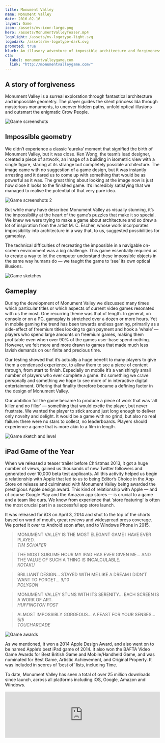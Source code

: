 ```yaml
---
title: Monument Valley
name: Monument Valley
date: 2016-02-16
layout: Game
icon: /assets/mv-icon-large.png
hero: /assets/MonumentValleyTeaser.mp4
logolight: /assets/mv-logotype-light.svg
logodark: /assets/mv-logotype-dark.svg
promoted: true
blurb: An illusory adventure of impossible architecture and forgiveness
cta:
  label: monumentvalleygame.com
  link: "http://monumentvalleygame.com/"
---
```


<div class='content-box text'>

## A story of forgiveness

Monument Valley is a surreal exploration through fantastical architecture and impossible geometry. The player guides the silent princess Ida through mysterious monuments, to uncover hidden paths, unfold optical illusions and outsmart the enigmatic Crow People.

</div>

<div class='content-box media'>
  <img src="/assets/MV_Split.jpg" alt="Game screenshots" />
</div>

<div class='content-box text dark'>

## Impossible geometry

We didn’t experience a classic ‘eureka’ moment that signified the birth of Monument Valley, but it was close. Ken Wong, the team’s lead designer, created a piece of artwork, an image of a building in isometric view with a single figure, staring at its strange but completely possible architecture. The image came with no suggestion of a game design, but it was instantly arresting and it dared us to come up with something that would be as powerful as it was. The great thing about looking at the image now is just how close it looks to the finished game. It’s incredibly satisfying that we managed to realise the potential of that very pure idea.

</div>

<div class='content-box media'>
  <img src="/assets/MV_Original.jpg" alt="Game screenshots 2" />
</div>

<div class='content-box text'>

But while many have described Monument Valley as visually stunning, it’s the impossibility at the heart of the game’s puzzles that make it so special. We knew we were trying to make a game about architecture and so drew a lot of inspiration from the artist M. C. Escher, whose work incorporates impossibility into architecture in a way that, to us, suggested possibilities for gameplay.

The technical difficulties of recreating the impossible in a navigable on-screen environment was a big challenge. This game essentially required us to create a way to let the computer understand these impossible objects in the same way humans do — we taught the game to ‘see’ its own optical illusions.

</div>

<div class='content-box media'>
  <img src="/assets/MV_Sketches_2.jpg" alt="Game sketches" />
</div>

<div class='content-box text dark'>

## Gameplay

During the development of Monument Valley we discussed many times which particular titles or which aspects of current video games resonated with us the most. One recurring theme was that of length. In general, on console or on a PC, gameplay is stretched over a dozen or more hours. Yet in mobile gaming the trend has been towards endless gaming, primarily as a side-effect of freemium titles looking to gain payment and hook a ‘whale’ — players who spend large amounts on freemium games, making them profitable even when over 90% of the games user-base spend nothing. However, we felt more and more drawn to games that made much less lavish demands on our finite and precious time.

</div>

<div class='content-box text'>

Our testing showed that it’s actually a huge benefit to many players to give them a condensed experience, to allow them to see a piece of content through, from start to finish. Especially on mobile it’s a vanishingly small number of players who ever complete a game. It’s something we crave personally and something we hope to see more of in interactive digital entertainment. Offering that finality therefore became a defining factor in the design of Monument Valley.

Our ambition for the game became to produce a piece of work that was ‘all killer and no filler’ — something that would excite the player, but never frustrate. We wanted the player to stick around just long enough to deliver only novelty and delight. It would be a game with no grind, but also no real failure: there were no stars to collect, no leaderboards. Players should experience a game that is more akin to a film in length.

</div>

<div class='content-box media'>
  <img src="/assets/MV_sketch_level.jpg" alt="Game sketch and level" />
</div>

<div class='content-box text dark'>

## iPad Game of the Year

When we released a teaser trailer before Christmas 2013, it got a huge number of views, gained us thousands of new Twitter followers and generated over 10,000 beta test applicants. All this activity helped us begin a relationship with Apple that led to us to being Editor’s Choice in the App Store on release and culminated with Monument Valley being awarded the prestigious Apple design award. This kind of relationship with Apple — and of course Google Play and the Amazon app stores — is crucial to a game and a team like ours. We know from experience that ‘store featuring’ is often the most crucial part in a successful app store launch.

</div>

<div class='content-box text'>

It was released for iOS on April 3, 2014 and shot to the top of the charts based on word of mouth, great reviews and widespread press coverage. We ported it over to Android soon after, and to Windows Phone in 2015.

> MONUMENT VALLEY IS THE MOST ELEGANT GAME I HAVE EVER PLAYED.  
> <cite>TIM SCHAFER</cite>

> THE MOST SUBLIME HOUR MY IPAD HAS EVER GIVEN ME... AND THE VALUE OF SUCH A THING IS INCALCULABLE.  
> <cite>KOTAKU</cite>

> BRILLIANT DESIGN... STAYED WITH ME LIKE A DREAM I DIDN'T WANT TO FORGET... 9/10  
> <cite>POLYGON</cite>

> MONUMENT VALLEY STUNS WITH ITS SERENITY... EACH SCREEN IS A WORK OF ART.  
> <cite>HUFFINGTON POST</cite>

> ALMOST IMPOSSIBLY GORGEOUS... A FEAST FOR YOUR SENSES... 5/5  
> <cite>TOUCHARCADE</cite>

</div>

<div class='content-box media'>
  <img src="/assets/MV_Awards.jpg" alt="Game awards" />
</div>

<div class='content-box text dark'>

As we mentioned, it won a 2014 Apple Design Award, and also went on to be named Apple’s best iPad game of 2014. It also won the BAFTA Video Game Awards for Best British Game and Mobile/Handheld Game, and was nominated for Best Game, Artistic Achievement, and Original Property. It was included in scores of ‘best of’ lists, including Time.

To date, Monument Valley has seen a total of over 25 million downloads since launch, across all platforms including iOS, Google, Amazon and Windows.

</div>

<div class='content-box text dark'>
  <div class='fluid-embed'>
    <iframe src='http://player.vimeo.com/video/89525141' title="Monument Valley - Behind the Scenes" width="100%" frameborder='0' webkitAllowFullScreen mozallowfullscreen allowFullScreen></iframe>
  </div>
</div>
